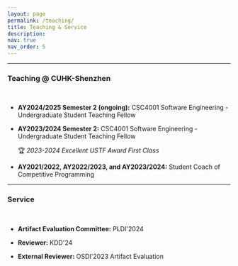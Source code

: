 ```yaml
---
layout: page
permalink: /teaching/
title: Teaching & Service
description: 
nav: true
nav_order: 5
---
```


---
### Teaching @ CUHK-Shenzhen
<br>

- **AY2024/2025 Semester 2 (ongoing):** CSC4001 Software Engineering - Undergraduate Student Teaching Fellow

- **AY2023/2024 Semester 2:** CSC4001 Software Engineering - Undergraduate Student Teaching Fellow

  🏆 *2023-2024 Excellent USTF Award First Class*

- **AY2021/2022, AY2022/2023, and AY2023/2024:** Student Coach of Competitive Programming

---

### Service

<br>

- **Artifact Evaluation Committee:** PLDI'2024

- **Reviewer:** KDD'24

- **External Reviewer:** OSDI'2023 Artifact Evaluation